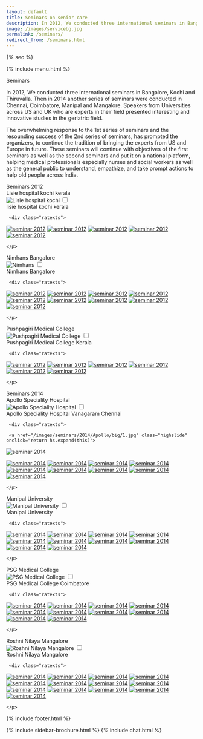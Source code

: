 ```yaml
---
layout: default
title: Seminars on senior care
description: In 2012, We conducted three international seminars in Bangalore, Kochi and Thiruvalla. Then in 2014 another series of seminars were conducted in Chennai, Coimbatore, Manipal and Mangalore. Speakers from Universities across US and UK who are experts in their field presented interesting and innovative studies in the geriatric field.
image: /images/servicebg.jpg
permalink: /seminars/
redirect_from: /seminars.html
---
```



<head>
<meta http-equiv="Content-Type" content="text/html; charset=utf-8" />
<link rel="shortcut icon" href="/images/fav-icon.png" />
<meta name="viewport" content="width=device-width, initial-scale=1">

{% seo %}
<meta name="keywords" content="seniors care, elder care, assisted living homes, coma care, dementia care, Alzheimer's care, respite care, foster care, hospice care, domicilary care, Geriatric Care Facility, old age home, bed ridden patients, Intervention patients, tracheotomy patients, colostomy, catheter, nasal feeding, PEG feeding, geriatric counseling, senior counseling, old age care, home nursing, elderly care taker,senior care giver,trained home nurses, trained senior carer, gerentology experts, research, seminar, international faculty in gerentology" />

<!--image zooming script start here-->

<script type="text/javascript" src="/highslide/highslide-with-gallery.js"></script>
<link rel="stylesheet" type="text/css" href="/highslide/highslide.css">

<!--
	1) Optionally override the settings defined at the top
	of the highslide.js file. The parameter hs.graphicsDir is important!
-->

<script type="text/javascript">
	hs.graphicsDir = '/highslide/graphics/';
	hs.align = 'center';
	hs.transitions = ['expand', 'crossfade'];
	hs.outlineType = 'rounded-white';
	hs.wrapperClassName = 'controls-in-heading';
	hs.fadeInOut = true;
	//hs.dimmingOpacity = 0.75;

	// Add the controlbar
	if (hs.addSlideshow) hs.addSlideshow({
		//slideshowGroup: 'group1',
		interval: 5000,
		repeat: false,
		useControls: true,
		fixedControls: false,
		overlayOptions: {
			opacity: 1,
			position: 'top left',
			hideOnMouseOut: false
		}
	});
</script>

<!--image zooming script end here-->


<!--scroll top script start here-->
<link href="/assets/css/advant.css" rel="stylesheet" type="text/css" />
<!--scroll top script end here-->


<!--popup content start here-->
<link href="/pop/modelpop.css" rel="stylesheet" type="text/css">
<!--popup content end here-->

<!--sidebar script start from here-->
<script src="/sidebar/jquery.js" type="text/javascript"></script>
<link href="/sidebar/sidebar.css" rel="stylesheet" type="text/css" />
<script type="text/javascript">
jQuery(document).ready (
function(){jQuery("#facebook_right").hover(function(){ jQuery(this).stop(true,false).animate({right:  0}, 500); },
function(){ jQuery("#facebook_right").stop(true,false).animate({right: -325}, 500); });

jQuery("#twitter_right").hover(function(){ jQuery(this).stop(true,false).animate({right:  0}, 500); },
function(){ jQuery("#twitter_right").stop(true,false).animate({right: -325}, 500); });

jQuery("#testimoni_right").hover(function(){ jQuery(this).stop(true,false).animate({right:  0}, 500); },
function(){ jQuery("#testimoni_right").stop(true,false).animate({right: -300}, 500); });
});
</script>

<!--sidebar script end from here-->

<!--mobile menu start-->
<link rel="stylesheet" href="/respmenu/responsivemobilemenu.css" type="text/css"/>
<script type="text/javascript" src="/respmenu/responsivemobilemenu.js"></script>
<!--mobile menu end-->


<!-- Google Analytics -->
<script async src="https://www.googletagmanager.com/gtag/js?id=UA-140719676-1"></script>
<script>
 window.dataLayer = window.dataLayer || [];
 function gtag(){dataLayer.push(arguments);}
 gtag('js', new Date());

 gtag('config', 'UA-140719676-1');
</script>
</head>

<body>
<div id="seminarbg">
<div id="foot">
<div id="fix">
<div id="actual">

<div class="ratexts">


{% include menu.html %}


</div>

<div class="ratexts">


<div class="seminarpagehd"><a name="1">Seminars</a></div>
<div class="bgtext">

<p>In 2012, We conducted three international seminars in Bangalore, Kochi and Thiruvalla. Then in 2014 another series of seminars were conducted in Chennai, Coimbatore, Manipal and Mangalore. Speakers from Universities across US and UK who are experts in their field presented interesting and innovative studies in the geriatric field.</p>

<p>The overwhelming response to the 1st series of seminars and the resounding success of the 2nd series of seminars, has prompted the organizers, to continue the tradition of bringing the experts from US and Europe in future. These seminars will continue with objectives of the first seminars as well as the second seminars and put it on a national platform, helping medical professionals especially nurses and social workers as well as the general public to understand, empathize, and take prompt actions to help old people across India.</p>




</div>

<div class="seminarpagehd"><a name="2">Seminars 2012</a></div>
<div class="bgtext">

<div class="ratexts">



<div class="bordshadow">
<label for="modal-1">
<div class="galhedrs">Lisie hospital kochi kerala</div>
<img src="/images/lissy.jpg" alt="Lisie hospital kochi" border="0" title="Lisie hospital kochi" class="semimg"/></label>

<input class="modal-state" id="modal-1" type="checkbox" />
<div class="modal">
  <label class="modal__bg" for="modal-1"></label>
  <div class="modal__inner">
    <label class="modal__close" for="modal-1"></label>
    <div class="modhd">lisie hospital kochi kerala</div>
    <p>

     <div class="ratexts">
<a href="/images/seminars/2012/Lissy/big/1.jpg" class="highslide" onclick="return hs.expand(this)">
<img src="/images/seminars/2012/Lissy/thumb/1.jpg" alt="seminar 2012" border="0" title="seminar 2012" class="galbordimg" /></a>

<a href="/images/seminars/2012/Lissy/big/2.jpg" class="highslide" onclick="return hs.expand(this)">
<img src="/images/seminars/2012/Lissy/thumb/2.jpg" alt="seminar 2012" border="0" title="seminar 2012" class="galbordimg" /></a>

<a href="/images/seminars/2012/Lissy/big/3.jpg" class="highslide" onclick="return hs.expand(this)">
<img src="/images/seminars/2012/Lissy/thumb/3.jpg" alt="seminar 2012" border="0" title="seminar 2012" class="galbordimg" /></a>

<a href="/images/seminars/2012/Lissy/big/4.jpg" class="highslide" onclick="return hs.expand(this)">
<img src="/images/seminars/2012/Lissy/thumb/4.jpg" alt="seminar 2012" border="0" title="seminar 2012" class="galbordimg" /></a>

<a href="/images/seminars/2012/Lissy/big/5.jpg" class="highslide" onclick="return hs.expand(this)">
<img src="/images/seminars/2012/Lissy/thumb/5.jpg" alt="seminar 2012" border="0" title="seminar 2012" class="galbordimg" /></a>

</div>


	</p>

  </div>
</div>
</div>

<div class="bordshadow">
<label for="modal-2">
<div class="galhedrs">Nimhans Bangalore</div>
<img src="/images/nimhans.jpg" alt="Nimhans" border="0" title="Nimhans" class="semimg"/></label>

<input class="modal-state" id="modal-2" type="checkbox" />
<div class="modal">
  <label class="modal__bg" for="modal-2"></label>
  <div class="modal__inner">
    <label class="modal__close" for="modal-2"></label>
    <div class="modhd">Nimhans Bangalore</div>
    <p>

     <div class="ratexts">

<a href="/images/seminars/2012/Nimhans/big/1.jpg" class="highslide" onclick="return hs.expand(this)">
<img src="/images/seminars/2012/Nimhans/thumb/1.jpg" alt="seminar 2012" border="0" title="seminar 2012" class="galbordimg" /></a>

<a href="/images/seminars/2012/Nimhans/big/2.jpg" class="highslide" onclick="return hs.expand(this)">
<img src="/images/seminars/2012/Nimhans/thumb/2.jpg" alt="seminar 2012" border="0" title="seminar 2012" class="galbordimg" /></a>

<a href="/images/seminars/2012/Nimhans/big/3.jpg" class="highslide" onclick="return hs.expand(this)">
<img src="/images/seminars/2012/Nimhans/thumb/3.jpg" alt="seminar 2012" border="0" title="seminar 2012" class="galbordimg" /></a>

<a href="/images/seminars/2012/Nimhans/big/4.jpg" class="highslide" onclick="return hs.expand(this)">
<img src="/images/seminars/2012/Nimhans/thumb/4.jpg" alt="seminar 2012" border="0" title="seminar 2012" class="galbordimg" /></a>

<a href="/images/seminars/2012/Nimhans/big/5.jpg" class="highslide" onclick="return hs.expand(this)">
<img src="/images/seminars/2012/Nimhans/thumb/5.jpg" alt="seminar 2012" border="0" title="seminar 2012" class="galbordimg" /></a>

<a href="/images/seminars/2012/Nimhans/big/6.jpg" class="highslide" onclick="return hs.expand(this)">
<img src="/images/seminars/2012/Nimhans/thumb/6.jpg" alt="seminar 2012" border="0" title="seminar 2012" class="galbordimg" /></a>

<a href="/images/seminars/2012/Nimhans/big/7.jpg" class="highslide" onclick="return hs.expand(this)">
<img src="/images/seminars/2012/Nimhans/thumb/7.jpg" alt="seminar 2012" border="0" title="seminar 2012" class="galbordimg" /></a>

<a href="/images/seminars/2012/Nimhans/big/8.jpg" class="highslide" onclick="return hs.expand(this)">
<img src="/images/seminars/2012/Nimhans/thumb/8.jpg" alt="seminar 2012" border="0" title="seminar 2012" class="galbordimg" /></a>

<a href="/images/seminars/2012/Nimhans/big/9.jpg" class="highslide" onclick="return hs.expand(this)">
<img src="/images/seminars/2012/Nimhans/thumb/9.jpg" alt="seminar 2012" border="0" title="seminar 2012" class="galbordimg" /></a>


</div>


	</p>

  </div>
</div>
</div>

<div class="bordshadow">
<label for="modal-3">
<div class="galhedrs">Pushpagiri Medical College</div>
<img src="/images/pushpagiri.jpg" alt="Pushpagiri Medical College" border="0" title="Pushpagiri Medical College" class="semimg"/></label>

<input class="modal-state" id="modal-3" type="checkbox" />
<div class="modal">
  <label class="modal__bg" for="modal-3"></label>
  <div class="modal__inner">
    <label class="modal__close" for="modal-3"></label>
    <div class="modhd">Pushpagiri Medical College Kerala</div>
    <p>

     <div class="ratexts">

<a href="/images/seminars/2012/Pushpagiri/big/1.jpg" class="highslide" onclick="return hs.expand(this)">
<img src="/images/seminars/2012/Pushpagiri/thumb/1.jpg" alt="seminar 2012" border="0" title="seminar 2012" class="galbordimg"/></a>

<a href="/images/seminars/2012/Pushpagiri/big/2.jpg" class="highslide" onclick="return hs.expand(this)">
<img src="/images/seminars/2012/Pushpagiri/thumb/2.jpg" alt="seminar 2012" border="0" title="seminar 2012" class="galbordimg"/></a>

<a href="/images/seminars/2012/Pushpagiri/big/3.jpg" class="highslide" onclick="return hs.expand(this)">
<img src="/images/seminars/2012/Pushpagiri/thumb/3.jpg" alt="seminar 2012" border="0" title="seminar 2012" class="galbordimg"/></a>

<a href="/images/seminars/2012/Pushpagiri/big/4.jpg" class="highslide" onclick="return hs.expand(this)">
<img src="/images/seminars/2012/Pushpagiri/thumb/4.jpg" alt="seminar 2012" border="0" title="seminar 2012" class="galbordimg"/></a>

<a href="/images/seminars/2012/Pushpagiri/big/5.jpg" class="highslide" onclick="return hs.expand(this)">
<img src="/images/seminars/2012/Pushpagiri/thumb/5.jpg" alt="seminar 2012" border="0" title="seminar 2012" class="galbordimg"/></a>

<a href="/images/seminars/2012/Pushpagiri/big/6.jpg" class="highslide" onclick="return hs.expand(this)">
<img src="/images/seminars/2012/Pushpagiri/thumb/6.jpg" alt="seminar 2012" border="0" title="seminar 2012" class="galbordimg"/></a>
</div>

	</p>

  </div>
</div>
</div>





</div>

</div>

<div class="seminarpagehd"><a name="3">Seminars 2014</a></div>
<div class="bgtext">

<div class="ratexts">

<div class="bordshadow">
<label for="modal-4">
<div class="galhedrs">Apollo Speciality Hospital</div>
<img src="/images/apollo.jpg" alt="Apollo Speciality Hospital" border="0" title="Apollo Speciality Hospital" class="semimg"/></label>

<input class="modal-state" id="modal-4" type="checkbox" />
<div class="modal">
  <label class="modal__bg" for="modal-4"></label>
  <div class="modal__inner">
    <label class="modal__close" for="modal-4"></label>
    <div class="modhd">Apollo Speciality Hospital Vanagaram Chennai</div>
    <p>

     <div class="ratexts">

     <a href="/images/seminars/2014/Apollo/big/1.jpg" class="highslide" onclick="return hs.expand(this)">
<img src="/images/seminars/2014/Apollo/thumb/1.jpg" alt="seminar 2014" border="0" title="seminar 2014" class="galbordimg" /></a>

<a href="/images/seminars/2014/Apollo/big/2.jpg" class="highslide" onclick="return hs.expand(this)">
<img src="/images/seminars/2014/Apollo/thumb/2.jpg" alt="seminar 2014" border="0" title="seminar 2014" class="galbordimg" /></a>

<a href="/images/seminars/2014/Apollo/big/3.jpg" class="highslide" onclick="return hs.expand(this)">
<img src="/images/seminars/2014/Apollo/thumb/3.jpg" alt="seminar 2014" border="0" title="seminar 2014" class="galbordimg" /></a>

<a href="/images/seminars/2014/Apollo/big/4.jpg" class="highslide" onclick="return hs.expand(this)">
<img src="/images/seminars/2014/Apollo/thumb/4.jpg" alt="seminar 2014" border="0" title="seminar 2014" class="galbordimg" /></a>

<a href="/images/seminars/2014/Apollo/big/5.jpg" class="highslide" onclick="return hs.expand(this)">
<img src="/images/seminars/2014/Apollo/thumb/5.jpg" alt="seminar 2014" border="0" title="seminar 2014" class="galbordimg" /></a>

<a href="/images/seminars/2014/Apollo/big/6.jpg" class="highslide" onclick="return hs.expand(this)">
<img src="/images/seminars/2014/Apollo/thumb/6.jpg" alt="seminar 2014" border="0" title="seminar 2014" class="galbordimg" /></a>

<a href="/images/seminars/2014/Apollo/big/7.jpg" class="highslide" onclick="return hs.expand(this)">
<img src="/images/seminars/2014/Apollo/thumb/7.jpg" alt="seminar 2014" border="0" title="seminar 2014" class="galbordimg" /></a>

<a href="/images/seminars/2014/Apollo/big/8.jpg" class="highslide" onclick="return hs.expand(this)">
<img src="/images/seminars/2014/Apollo/thumb/8.jpg" alt="seminar 2014" border="0" title="seminar 2014" class="galbordimg" /></a>

<a href="/images/seminars/2014/Apollo/big/9.jpg" class="highslide" onclick="return hs.expand(this)">
<img src="/images/seminars/2014/Apollo/thumb/9.jpg" alt="seminar 2014" border="0" title="seminar 2014" class="galbordimg" /></a>

<a href="/images/seminars/2014/Apollo/big/10.jpg" class="highslide" onclick="return hs.expand(this)">
<img src="/images/seminars/2014/Apollo/thumb/10.jpg" alt="seminar 2014" border="0" title="seminar 2014" class="galbordimg" /></a>

</div>

	</p>

  </div>
</div>
</div>

 <div class="bordshadow">
<label for="modal-5">
<div class="galhedrs">Manipal University</div>
<img src="/images/manipal.jpg" alt="Manipal University" border="0" title="Manipal University" class="semimg"/></label>

<input class="modal-state" id="modal-5" type="checkbox" />
<div class="modal">
  <label class="modal__bg" for="modal-5"></label>
  <div class="modal__inner">
    <label class="modal__close" for="modal-5"></label>
    <div class="modhd">Manipal University</div>
    <p>

     <div class="ratexts">

<a href="/images/seminars/2014/Manipal/big/1.jpg" class="highslide" onclick="return hs.expand(this)">
<img src="/images/seminars/2014/Manipal/thumb/1.jpg" alt="seminar 2014" border="0" title="seminar 2014" class="galbordimg" /></a>

<a href="/images/seminars/2014/Manipal/big/2.jpg" class="highslide" onclick="return hs.expand(this)">
<img src="/images/seminars/2014/Manipal/thumb/2.jpg" alt="seminar 2014" border="0" title="seminar 2014" class="galbordimg" /></a>

<a href="/images/seminars/2014/Manipal/big/3.jpg" class="highslide" onclick="return hs.expand(this)">
<img src="/images/seminars/2014/Manipal/thumb/3.jpg" alt="seminar 2014" border="0" title="seminar 2014" class="galbordimg" /></a>

<a href="/images/seminars/2014/Manipal/big/4.jpg" class="highslide" onclick="return hs.expand(this)">
<img src="/images/seminars/2014/Manipal/thumb/4.jpg" alt="seminar 2014" border="0" title="seminar 2014" class="galbordimg" /></a>

<a href="/images/seminars/2014/Manipal/big/5.jpg" class="highslide" onclick="return hs.expand(this)">
<img src="/images/seminars/2014/Manipal/thumb/5.jpg" alt="seminar 2014" border="0" title="seminar 2014" class="galbordimg" /></a>

<a href="/images/seminars/2014/Manipal/big/6.jpg" class="highslide" onclick="return hs.expand(this)">
<img src="/images/seminars/2014/Manipal/thumb/6.jpg" alt="seminar 2014" border="0" title="seminar 2014" class="galbordimg" /></a>

<a href="/images/seminars/2014/Manipal/big/7.jpg" class="highslide" onclick="return hs.expand(this)">
<img src="/images/seminars/2014/Manipal/thumb/7.jpg" alt="seminar 2014" border="0" title="seminar 2014" class="galbordimg" /></a>

<a href="/images/seminars/2014/Manipal/big/8.jpg" class="highslide" onclick="return hs.expand(this)">
<img src="/images/seminars/2014/Manipal/thumb/8.jpg" alt="seminar 2014" border="0" title="seminar 2014" class="galbordimg" /></a>

<a href="/images/seminars/2014/Manipal/big/9.jpg" class="highslide" onclick="return hs.expand(this)">
<img src="/images/seminars/2014/Manipal/thumb/9.jpg" alt="seminar 2014" border="0" title="seminar 2014" class="galbordimg" /></a>

<a href="/images/seminars/2014/Manipal/big/10.jpg" class="highslide" onclick="return hs.expand(this)">
<img src="/images/seminars/2014/Manipal/thumb/10.jpg" alt="seminar 2014" border="0" title="seminar 2014" class="galbordimg"/></a>

</div>

	</p>

  </div>
</div>
</div>

<div class="bordshadow">
<label for="modal-6">
<div class="galhedrs">PSG Medical College</div>
<img src="/images/psg.jpg" alt="PSG Medical College" border="0" title="PSG Medical College" class="semimg"/></label>

<input class="modal-state" id="modal-6" type="checkbox" />
<div class="modal">
  <label class="modal__bg" for="modal-6"></label>
  <div class="modal__inner">
    <label class="modal__close" for="modal-6"></label>
    <div class="modhd">PSG Medical College Coimbatore</div>
    <p>

     <div class="ratexts">

<a href="/images/seminars/2014/PSG/big/1.jpg" class="highslide" onclick="return hs.expand(this)">
<img src="/images/seminars/2014/PSG/thumb/1.jpg" alt="seminar 2014" border="0" title="seminar 2014" class="galbordimg" /></a>

<a href="/images/seminars/2014/PSG/big/2.jpg" class="highslide" onclick="return hs.expand(this)">
<img src="/images/seminars/2014/PSG/thumb/2.jpg" alt="seminar 2014" border="0" title="seminar 2014" class="galbordimg" /></a>

<a href="/images/seminars/2014/PSG/big/3.jpg" class="highslide" onclick="return hs.expand(this)">
<img src="/images/seminars/2014/PSG/thumb/3.jpg" alt="seminar 2014" border="0" title="seminar 2014" class="galbordimg" /></a>

<a href="/images/seminars/2014/PSG/big/4.jpg" class="highslide" onclick="return hs.expand(this)">
<img src="/images/seminars/2014/PSG/thumb/4.jpg" alt="seminar 2014" border="0" title="seminar 2014" class="galbordimg" /></a>

<a href="/images/seminars/2014/PSG/big/5.jpg" class="highslide" onclick="return hs.expand(this)">
<img src="/images/seminars/2014/PSG/thumb/5.jpg" alt="seminar 2014" border="0" title="seminar 2014" class="galbordimg" /></a>

<a href="/images/seminars/2014/PSG/big/6.jpg" class="highslide" onclick="return hs.expand(this)">
<img src="/images/seminars/2014/PSG/thumb/6.jpg" alt="seminar 2014" border="0" title="seminar 2014" class="galbordimg" /></a>

<a href="/images/seminars/2014/PSG/big/7.jpg" class="highslide" onclick="return hs.expand(this)">
<img src="/images/seminars/2014/PSG/thumb/7.jpg" alt="seminar 2014" border="0" title="seminar 2014" class="galbordimg" /></a>

<a href="/images/seminars/2014/PSG/big/8.jpg" class="highslide" onclick="return hs.expand(this)">
<img src="/images/seminars/2014/PSG/thumb/8.jpg" alt="seminar 2014" border="0" title="seminar 2014" class="galbordimg" /></a>

<a href="/images/seminars/2014/PSG/big/9.jpg" class="highslide" onclick="return hs.expand(this)">
<img src="/images/seminars/2014/PSG/thumb/9.jpg" alt="seminar 2014" border="0" title="seminar 2014" class="galbordimg" /></a>

<a href="/images/seminars/2014/PSG/big/10.jpg" class="highslide" onclick="return hs.expand(this)">
<img src="/images/seminars/2014/PSG/thumb/10.jpg" alt="seminar 2014" border="0" title="seminar 2014" class="galbordimg"/></a>


</div>

	</p>

  </div>
</div>
</div>

<div class="bordshadow">
<label for="modal-7">
<div class="galhedrs">Roshni Nilaya Mangalore</div>
<img src="/images/rosni_nilay.jpg" alt="Roshni Nilaya Mangalore" border="0" title="Roshni Nilaya Mangalore" class="semimg"/></label>

<input class="modal-state" id="modal-7" type="checkbox" />
<div class="modal">
  <label class="modal__bg" for="modal-7"></label>
  <div class="modal__inner">
    <label class="modal__close" for="modal-7"></label>
    <div class="modhd">Roshni Nilaya Mangalore</div>
    <p>

     <div class="ratexts">

<a href="/images/seminars/2014/Roshninilya/big/1.jpg" class="highslide" onclick="return hs.expand(this)">
<img src="/images/seminars/2014/Roshninilya/thumb/1.jpg" alt="seminar 2014" border="0" title="seminar 2014" class="galbordimg" /></a>

<a href="/images/seminars/2014/Roshninilya/big/2.jpg" class="highslide" onclick="return hs.expand(this)">
<img src="/images/seminars/2014/Roshninilya/thumb/2.jpg" alt="seminar 2014" border="0" title="seminar 2014" class="galbordimg" /></a>

<a href="/images/seminars/2014/Roshninilya/big/3.jpg" class="highslide" onclick="return hs.expand(this)">
<img src="/images/seminars/2014/Roshninilya/thumb/3.jpg" alt="seminar 2014" border="0" title="seminar 2014" class="galbordimg" /></a>

<a href="/images/seminars/2014/Roshninilya/big/4.jpg" class="highslide" onclick="return hs.expand(this)">
<img src="/images/seminars/2014/Roshninilya/thumb/4.jpg" alt="seminar 2014" border="0" title="seminar 2014" class="galbordimg" /></a>

<a href="/images/seminars/2014/Roshninilya/big/5.jpg" class="highslide" onclick="return hs.expand(this)">
<img src="/images/seminars/2014/Roshninilya/thumb/5.jpg" alt="seminar 2014" border="0" title="seminar 2014" class="galbordimg" /></a>

<a href="/images/seminars/2014/Roshninilya/big/6.jpg" class="highslide" onclick="return hs.expand(this)">
<img src="/images/seminars/2014/Roshninilya/thumb/6.jpg" alt="seminar 2014" border="0" title="seminar 2014" class="galbordimg" /></a>

<a href="/images/seminars/2014/Roshninilya/big/7.jpg" class="highslide" onclick="return hs.expand(this)">
<img src="/images/seminars/2014/Roshninilya/thumb/7.jpg" alt="seminar 2014" border="0" title="seminar 2014" class="galbordimg" /></a>

<a href="/images/seminars/2014/Roshninilya/big/8.jpg" class="highslide" onclick="return hs.expand(this)">
<img src="/images/seminars/2014/Roshninilya/thumb/8.jpg" alt="seminar 2014" border="0" title="seminar 2014" class="galbordimg" /></a>

<a href="/images/seminars/2014/Roshninilya/big/9.jpg" class="highslide" onclick="return hs.expand(this)">
<img src="/images/seminars/2014/Roshninilya/thumb/9.jpg" alt="seminar 2014" border="0" title="seminar 2014" class="galbordimg" /></a>

<a href="/images/seminars/2014/Roshninilya/big/10.jpg" class="highslide" onclick="return hs.expand(this)">
<img src="/images/seminars/2014/Roshninilya/thumb/10.jpg" alt="seminar 2014" border="0" title="seminar 2014" class="galbordimg"/></a>

<a href="/images/seminars/2014/Roshninilya/big/11.jpg" class="highslide" onclick="return hs.expand(this)">
<img src="/images/seminars/2014/Roshninilya/thumb/11.jpg" alt="seminar 2014" border="0" title="seminar 2014" class="galbordimg"/></a>

<a href="/images/seminars/2014/Roshninilya/big/12.jpg" class="highslide" onclick="return hs.expand(this)">
<img src="/images/seminars/2014/Roshninilya/thumb/12.jpg" alt="seminar 2014" border="0" title="seminar 2014" class="galbordimg"/></a>

<a href="/images/seminars/2014/Roshninilya/big/13.jpg" class="highslide" onclick="return hs.expand(this)">
<img src="/images/seminars/2014/Roshninilya/thumb/13.jpg" alt="seminar 2014" border="0" title="seminar 2014" class="galbordimg"/></a>


</div>

	</p>

  </div>
</div>
</div>

</div>

</div>

</div>



<div class="scroll-top-wrapper ">
<span class="scroll-top-inner">
<i class="fa fa-2x fa-arrow-up"></i>
</span>
</div>


{% include footer.html %}


</div>
</div>
</div>
</div>

{% include sidebar-brochure.html %}
{% include chat.html %}
<script src="//instant.page/3.0.0" type="module" defer integrity="sha384-OeDn4XE77tdHo8pGtE1apMPmAipjoxUQ++eeJa6EtJCfHlvijigWiJpD7VDPWXV1"></script>
</body>

